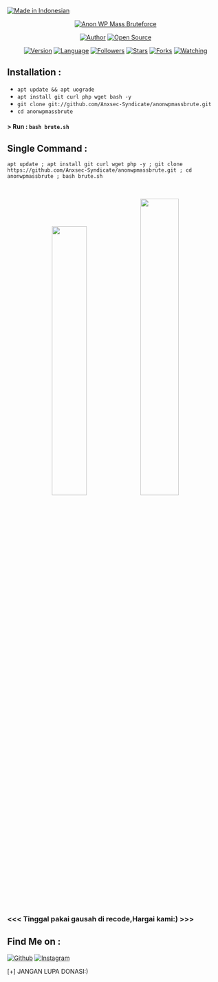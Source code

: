 <p align="left">
<a href="#"><img title="Made in Indonesian" src="https://img.shields.io/badge/MADE%20IN-INDONESIAN-red?colorA=%23ff0000&colorB=%23017e40&style=for-the-badge"></a>
</p>
<p align="center">
<a href="#"><img title="Anon WP Mass Bruteforce" src="https://i.ibb.co/Xk5YPJ1/20201217-135647.jpg"></a>
</p>
<p align="center">
<a href="https://github.com/Anxsec-Syndicate"><img title="Author" src="https://img.shields.io/badge/Author-AnXsec--Syndicate-red.svg?style=for-the-badge&logo=github"></a>
<a href="#"><img title="Open Source" src="https://img.shields.io/badge/Open%20Source-%E2%9D%A4-green?style=for-the-badge"></a>
</p>
<p align="center">
<a href="#"><img title="Version" src="https://img.shields.io/badge/Version-2.0-green.svg?style=flat-square"></a>
<a href="#"><img title="Language" src="https://badges.frapsoft.com/bash/v1/bash.png?v=103"></a>
<a href="https://github.com/Anxsec-Syndicate/followers"><img title="Followers" src="https://img.shields.io/github/followers/Anxsec-Syndicate?color=blue&style=flat-square"></a>
<a href="https://github.com/Anxsec-Syndicate/anonwpmassbrute/stargazers/"><img title="Stars" src="https://img.shields.io/github/stars/Anxsec-Syndicate/anonwpmassbrute?color=red&style=flat-square"></a>
<a href="https://github.com/Anxsec-Syndicate/anonwpmassbrute/network/members"><img title="Forks" src="https://img.shields.io/github/forks/Anxsec-Syndicate/anonwpmassbrute?color=red&style=flat-square"></a>
<a href="https://github.com/Anxsec-Syndicate/anonwpmassbrute/watchers"><img title="Watching" src="https://img.shields.io/github/watchers/Anxsec-Syndicate/anonwpmassbrute?label=Watchers&color=blue&style=flat-square"></a>
</p>

## Installation :

* `apt update && apt uograde`
* `apt install git curl php wget bash -y`
* `git clone git://github.com/Anxsec-Syndicate/anonwpmassbrute.git`
* `cd anonwpmassbrute`
#### > Run : `bash brute.sh`

## Single Command :
```
apt update ; apt install git curl wget php -y ; git clone https://github.com/Anxsec-Syndicate/anonwpmassbrute.git ; cd anonwpmassbrute ; bash brute.sh
```
<br>
<p align="center">
<img width="40%" src="https://i.ibb.co/4JZfFJc/20201217-142527.jpg"/>
<img width="42%" src="https://i.ibb.co/zVWrq68/20201217-142534.jpg"/>
</p>

### <<< Tinggal pakai gausah di recode,Hargai kami:) >>>

## Find Me on :
[![Github](https://img.shields.io/badge/Github-ANXSEC--SYNDICATE-green?style=for-the-badge&logo=github)](https://github.com/Anxsec-Syndicate)
[![Instagram](https://img.shields.io/badge/IG-%40anxsecsyndicate-red?style=for-the-badge&logo=instagram)](https://www.instagram.com/anxsecsyndicate)

[+] JANGAN LUPA DONASI:)
